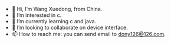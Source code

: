 - 👋 Hi, I’m Wang Xuedong, from China.
- 👀 I’m interested in c.
- 🌱 I’m currently learning c and java.
- 💞️ I’m looking to collaborate on device interface.
- 📫 How to reach me: you can send email to dony126@126.com.
